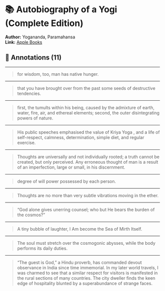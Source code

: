 # 📚 Autobiography of a Yogi (Complete Edition)

**Author:** Yogananda, Paramahansa  
**Link:** [Apple Books](ibooks://assetid/3A3F12816CE1F20BF1C8D07D11A8D50C)

## 📝 Annotations (11)

---


> for wisdom, too, man has native hunger.  

---


> that you have brought over from the past some seeds of destructive tendencies.  

---


> first, the tumults within his being, caused by the admixture of earth, water, fire, air, and ethereal elements; second, the outer disintegrating powers of nature.   

---


> His public speeches emphasised the value of Kriya Yoga
, and a life of self-respect, calmness, determination, simple diet, and regular exercise.  

---


> Thoughts are universally and not individually rooted; a truth cannot be created, but only perceived. Any erroneous thought of man is a result of an imperfection, large or small, in his discernment.  

---


> degree of will power possessed by each person.  

---


>  Thoughts are no more than very subtle vibrations moving in the ether.  

---


> “God alone gives unerring counsel; who but He bears the burden of the cosmos?”  

---


> A tiny bubble of laughter, I
Am become the Sea of Mirth Itself.  

---


> The soul must stretch over the cosmogonic abysses, while the body performs its daily duties.  

---


> “The guest is God,” a Hindu proverb, has commanded devout observance in India since time immemorial. In my later world travels, I was charmed to see that a similar respect for visitors is manifested in the rural sections of many countries. The city dweller finds the keen edge of hospitality blunted by a superabundance of strange faces.  

